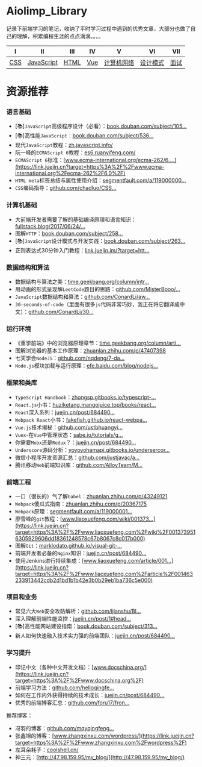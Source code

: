 # Aiolimp_Library

记录下前端学习的笔记，收纳了平时学习过程中遇到的优秀文章，大部分也做了自己的理解，积累编程生涯的点点滴滴。。。。

|                              Ⅰ                               |                              Ⅱ                               |                              Ⅲ                               |                              Ⅳ                               |                              Ⅴ                               |                              Ⅵ                               |                              Ⅶ                               |
| :----------------------------------------------------------: | :----------------------------------------------------------: | :----------------------------------------------------------: | :----------------------------------------------------------: | :----------------------------------------------------------: | :----------------------------------------------------------: | :----------------------------------------------------------: |
| [CSS](https://github.com/Aiolimp/Aiolimp-Library/tree/main/CSS) | [JavaScript](https://github.com/Aiolimp/Aiolimp-Library/tree/main/JavaScript) | [HTML](https://github.com/Aiolimp/Aiolimp-Library/tree/main/HTML) | [Vue](https://github.com/Aiolimp/Aiolimp-Library/tree/main/Vue) | [计算机网络](https://github.com/Aiolimp/Aiolimp-Library/tree/main/%E6%B5%8F%E8%A7%88%E5%99%A8) | [设计模式](https://github.com/Aiolimp/Aiolimp-Library/tree/main/%E8%AE%BE%E8%AE%A1%E6%A8%A1%E5%BC%8F) | [面试](https://github.com/Aiolimp/Aiolimp-Library/tree/main/%E9%9D%A2%E8%AF%95%E8%B5%84%E6%96%99) |

# 资源推荐

### 语言基础

- [📚]`JavaScript`高级程序设计（必看）：[book.douban.com/subject/105…](https://link.juejin.cn?target=https%3A%2F%2Fbook.douban.com%2Fsubject%2F10546125%2F)
- [📚]高性能`JavaScript`：[book.douban.com/subject/536…](https://link.juejin.cn?target=https%3A%2F%2Fbook.douban.com%2Fsubject%2F5362856%2F)
- 现代`JavaScript`教程：[zh.javascript.info/](https://link.juejin.cn?target=https%3A%2F%2Fzh.javascript.info%2F)
- 阮一峰的`ECMAScript 6`教程：[es6.ruanyifeng.com/](https://link.juejin.cn?target=http%3A%2F%2Fes6.ruanyifeng.com%2F)
- `ECMAScript 6`标准：[www.ecma-international.org/ecma-262/6.…](https://link.juejin.cn?target=https%3A%2F%2Fwww.ecma-international.org%2Fecma-262%2F6.0%2F)
- `HTML meta`标签总结与属性使用介绍：[segmentfault.com/a/119000000…](https://link.juejin.cn?target=https%3A%2F%2Fsegmentfault.com%2Fa%2F1190000004279791)
- `CSS`编码指导：[github.com/chadluo/CSS…](https://link.juejin.cn?target=https%3A%2F%2Fgithub.com%2Fchadluo%2FCSS-Guidelines%2Fblob%2Fmaster%2FREADME.md)

### 计算机基础

- 大前端开发者需要了解的基础编译原理和语言知识：[fullstack.blog/2017/06/24/…](https://link.juejin.cn?target=http%3A%2F%2Ffullstack.blog%2F2017%2F06%2F24%2F%E5%A4%A7%E5%89%8D%E7%AB%AF%E5%BC%80%E5%8F%91%E8%80%85%E9%9C%80%E8%A6%81%E4%BA%86%E8%A7%A3%E7%9A%84%E5%9F%BA%E7%A1%80%E7%BC%96%E8%AF%91%E5%8E%9F%E7%90%86%E5%92%8C%E8%AF%AD%E8%A8%80%E7%9F%A5%E8%AF%86)
- 图解`HTTP`：[book.douban.com/subject/258…](https://link.juejin.cn?target=https%3A%2F%2Fbook.douban.com%2Fsubject%2F25863515%2F)
- [📚]`JavaScript`设计模式与开发实践：[book.douban.com/subject/263…](https://link.juejin.cn?target=https%3A%2F%2Fbook.douban.com%2Fsubject%2F26382780%2F)
- 正则表达式30分钟入门教程：[link.juejin.im/?target=htt…](https://link.juejin.im/?target=https%3A%2F%2Fdeerchao.net%2Ftutorials%2Fregex%2Fregex.htm)

### 数据结构和算法

- 数据结构与算法之美：[time.geekbang.org/column/intr…](https://link.juejin.cn?target=https%3A%2F%2Ftime.geekbang.org%2Fcolumn%2Fintro%2F126)
- 用动画的形式呈现解`LeetCode`题目的思路：[github.com/MisterBooo/…](https://link.juejin.cn?target=https%3A%2F%2Fgithub.com%2FMisterBooo%2FLeetCodeAnimation)
- `JavaScript`数据结构和算法：[github.com/ConardLi/aw…](https://link.juejin.cn?target=https%3A%2F%2Fgithub.com%2FConardLi%2Fawesome-coding-js)
- `30-seconds-of-code`（里面有很多`js`代码非常巧妙，我正在将它翻译成中文）：[github.com/ConardLi/30…](https://link.juejin.cn?target=https%3A%2F%2Fgithub.com%2FConardLi%2F30-seconds-of-code-Zh-CN)

### 运行环境

- 《重学前端》中的浏览器原理章节：[time.geekbang.org/column/arti…](https://link.juejin.cn?target=https%3A%2F%2Ftime.geekbang.org%2Fcolumn%2Farticle%2F80240)
- 图解浏览器的基本工作原理：[zhuanlan.zhihu.com/p/47407398](https://link.juejin.cn?target=https%3A%2F%2Fzhuanlan.zhihu.com%2Fp%2F47407398)
- 七天学会`NodeJS`：[github.com/nqdeng/7-da…](https://link.juejin.cn?target=https%3A%2F%2Fgithub.com%2Fnqdeng%2F7-days-nodejs)
- `Node.js`模块加载与运行原理：[efe.baidu.com/blog/nodejs…](https://link.juejin.cn?target=https%3A%2F%2Fefe.baidu.com%2Fblog%2Fnodejs-module-analyze%2F)

### 框架和类库

- `TypeScript Handbook`：[zhongsp.gitbooks.io/typescript-…](https://link.juejin.cn?target=https%3A%2F%2Fzhongsp.gitbooks.io%2Ftypescript-handbook%2Fcontent%2F)
- `React.js`小书：[huziketang.mangojuice.top/books/react…](https://link.juejin.cn?target=http%3A%2F%2Fhuziketang.mangojuice.top%2Fbooks%2Freact%2F)
- `React`深入系列：[juejin.cn/post/684490…](https://juejin.cn/post/6844903815762673671)
- `Webpack React`小书：[fakefish.github.io/react-webpa…](https://link.juejin.cn?target=https%3A%2F%2Ffakefish.github.io%2Freact-webpack-cookbook%2Findex.html)
- `Vue.js`技术揭秘：[github.com/ustbhuangyi…](https://link.juejin.cn?target=https%3A%2F%2Fgithub.com%2Fustbhuangyi%2Fvue-analysis)
- `Vuex`-在`Vue`中管理状态：[sabe.io/tutorials/g…](https://link.juejin.cn?target=https%3A%2F%2Fsabe.io%2Ftutorials%2Fgetting-started-with-vuex)
- 你需要`Mobx`还是`Redux`？：[juejin.cn/post/684490…](https://juejin.cn/post/6844903562095362056)
- `Underscore`源码分析：[yoyoyohamapi.gitbooks.io/undersercor…](https://link.juejin.cn?target=https%3A%2F%2Fyoyoyohamapi.gitbooks.io%2Fundersercore-analysis%2Fcontent%2F)
- 微信小程序开发资源汇总：[github.com/justjavac/a…](https://link.juejin.cn?target=https%3A%2F%2Fgithub.com%2Fjustjavac%2Fawesome-wechat-weapp)
- 腾讯移动`Web`前端知识库：[github.com/AlloyTeam/M…](https://link.juejin.cn?target=https%3A%2F%2Fgithub.com%2FAlloyTeam%2FMars)

### 前端工程

- 一口（很长的）气了解`babel`：[zhuanlan.zhihu.com/p/43249121](https://link.juejin.cn?target=https%3A%2F%2Fzhuanlan.zhihu.com%2Fp%2F43249121)
- `Webpack`傻瓜式指南：[zhuanlan.zhihu.com/p/20367175](https://link.juejin.cn?target=https%3A%2F%2Fzhuanlan.zhihu.com%2Fp%2F20367175)
- `Webpack`原理：[segmentfault.com/a/119000001…](https://link.juejin.cn?target=https%3A%2F%2Fsegmentfault.com%2Fa%2F1190000015088834%3Futm_source%3Dtag-newest)
- 廖雪峰的`git`教程：[www.liaoxuefeng.com/wiki/001373…](https://link.juejin.cn?target=https%3A%2F%2Fwww.liaoxuefeng.com%2Fwiki%2F0013739516305929606dd18361248578c67b8067c8c017b000)
- 图解`Git`：[marklodato.github.io/visual-git-…](https://link.juejin.cn?target=https%3A%2F%2Fmarklodato.github.io%2Fvisual-git-guide%2Findex-zh-cn.html)
- 前端开发者必备的`Nginx`知识：[juejin.cn/post/684490…](https://juejin.cn/post/6844903793918738440)
- 使用Jenkins进行持续集成：[www.liaoxuefeng.com/article/001…](https://link.juejin.cn?target=https%3A%2F%2Fwww.liaoxuefeng.com%2Farticle%2F001463233913442cdb2d1bd1b1b42e3b0b29eb1ba736c5e000)

### 项目和业务

- 常见六大`Web`安全攻防解析：[github.com/ljianshu/Bl…](https://link.juejin.cn?target=https%3A%2F%2Fgithub.com%2Fljianshu%2FBlog%2Fissues%2F56)
- 深入理解前端性能监控：[juejin.cn/post/1#head…](https://juejin.cn/post/1#heading-5)
- [📚]高性能网站建设指南：[book.douban.com/subject/313…](https://link.juejin.cn?target=https%3A%2F%2Fbook.douban.com%2Fsubject%2F3132277%2F)
- 新人如何快速融入技术实力强的前端团队：[juejin.cn/post/684490…](https://juejin.cn/post/6844903825992597512)

### 学习提升

- 印记中文（各种中文开发文档）：[www.docschina.org/](https://link.juejin.cn?target=https%3A%2F%2Fwww.docschina.org%2F)
- 前端学习方法：[github.com/helloqingfe…](https://link.juejin.cn?target=https%3A%2F%2Fgithub.com%2Fhelloqingfeng%2FAwsome-Front-End-learning-resource%2Ftree%2Fmaster%2F01-FE-learning-master)
- 如何在工作内外获得持续的技术成长：[juejin.cn/post/684490…](https://juejin.cn/post/6844903828333002760)
- 优秀的前端博客汇总：[github.com/foru17/fron…](https://link.juejin.cn?target=https%3A%2F%2Fgithub.com%2Fforu17%2Ffront-end-collect)

 推荐博客： 

- 冴羽的博客：[github.com/mqyqingfeng…](https://link.juejin.cn?target=https%3A%2F%2Fgithub.com%2Fmqyqingfeng%2FBlog)
- 张鑫旭的博客：[www.zhangxinxu.com/wordpress/](https://link.juejin.cn?target=https%3A%2F%2Fwww.zhangxinxu.com%2Fwordpress%2F)
- 左耳朵耗子：[coolshell.cn/](https://link.juejin.cn?target=https%3A%2F%2Fcoolshell.cn%2F)
- 神三元：[http://47.98.159.95/my_blog/](http://47.98.159.95/my_blog/)


